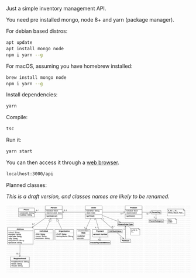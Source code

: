 Just a simple inventory management API.

You need pre installed mongo, node 8+ and yarn (package manager).

For debian based distros:
```sh
apt update
apt install mongo node
npm i yarn --g
```

For macOS, assuming you have homebrew installed:
```sh
brew install mongo node
npm i yarn --g
```

Install dependencies:
```sh
yarn
```

Compile:
```sh
tsc
```

Run it:
```sh
yarn start
```

You can then access it through a [web browser](localhost:3000/api).
```sh
localhost:3000/api
```

Planned classes:

*This is a draft version, and classes names are likely to be renamed.*

![Class diagram](classDiagram.png)
